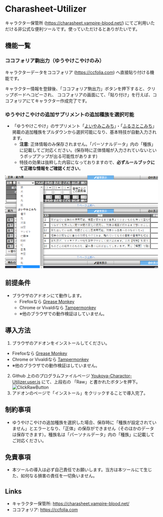 # Charasheet-Utilizer

キャラクター保管所 (https://charasheet.vampire-blood.net/) にてご利用いただける非公式な便利ツールです。使っていただけるとありがたいです。

## 機能一覧
### ココフォリア駒出力（ゆうやけこやけのみ）
キャラクターデータをココフォリア (https://ccfolia.com) へ直接貼り付ける機能です。

キャラクター情報を登録後、「ココフォリア駒出力」ボタンを押下すると、クリップボードへコピーされ、
ココフォリアの画面にて、「貼り付け」を行えば、ココフォリアにてキャラクター作成完了です。

### ゆうやけこやけの追加サプリメントの追加種族を選択可能
* 「ゆうやけこやけ」のサプリメント「[よいやみこみち](http://incoglab.com/yoiyami-sell/)」・「[ふるさとこみち](http://incoglab.com/%E3%80%8C%E3%81%B5%E3%82%8B%E3%81%95%E3%81%A8%E3%81%93%E3%81%BF%E3%81%A1%E3%80%8D%E7%99%BA%E5%A3%B2%EF%BC%81/)」掲載の追加種族をプルダウンから選択可能になり、基本特技が自動入力されます。
  * **注意**: 正体情報のみ保存されません。「パーソナルデータ」内の「種族」に記載してご対応ください。(保存時に正体情報が入力されていないというポップアップが出る可能性があります)
  * 特技の効果は抜粋した内容になっておりますので、**必ずルールブックにて正確な情報をご確認ください**。

![](yoiyami_shuzoku.png)

## 前提条件
* ブラウザのアドオンにて動作します。
  * Firefoxなら [Grease Monkey](https://addons.mozilla.org/ja/firefox/addon/greasemonkey/)
  * Chrome or Vivaldiなら [Tampermonkey](https://chrome.google.com/webstore/detail/tampermonkey/dhdgffkkebhmkfjojejmpbldmpobfkfo?hl=ja)
  * ※他のブラウザでの動作検証はしていません。

## 導入方法
1. ブラウザのアドオンをインストールしてください。
  * Firefoxなら [Grease Monkey](https://addons.mozilla.org/ja/firefox/addon/greasemonkey/)
  * Chrome or Vivaldiなら [Tampermonkey](https://chrome.google.com/webstore/detail/tampermonkey/dhdgffkkebhmkfjojejmpbldmpobfkfo?hl=ja)
  * ※他のブラウザでの動作検証はしていません。
2. Github 上ののプログラムファイルページ [Youkoya-Charactor-Utilizer.user.js](Youkoya-Charactor-Utilizer.user.js) にて、上段右の 「Raw」と書かれたボタンを押下。\
![ClickRawButton](../../../KindleUnlimitedSearcher/blob/main/ClickRaw.png)
3. アドオンのページで「インストール」をクリックすることで導入完了。

## 制約事項
* ゆうやけこやけの追加種族を選択した場合、保存時に「種族が設定されていません」とエラーとなり、「正体」の保存ができません（そのほかのデータは保存できます）。種族名は「パーソナルデータ」内の「種族」に記載してご対応ください。

## 免責事項
* 本ツールの導入は必ず自己責任でお願いします。当方は本ツールにて生じた、如何なる損害の責任を一切負いません。

## Links
* キャラクター保管所: https://charasheet.vampire-blood.net/
* ココフォリア: https://ccfolia.com
